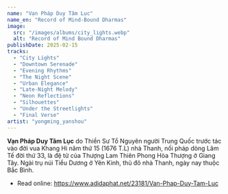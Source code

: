 ```yaml
---
name: "Vạn Pháp Duy Tâm Lục"
name_en: "Record of Mind-Bound Dharmas"
image:
  src: "/images/albums/city_lights.webp"
  alt: "Record of Mind Bound Dharmas"
publishDate: 2025-02-15
tracks:
  - "City Lights"
  - "Downtown Serenade"
  - "Evening Rhythms"
  - "The Night Scene"
  - "Urban Elegance"
  - "Late-Night Melody"
  - "Neon Reflections"
  - "Silhouettes"
  - "Under the Streetlights"
  - "Final Verse"
artist: "yongming_yanshou"
---
```


**Vạn Pháp Duy Tâm Lục** do Thiền Sư Tổ Nguyên người Trung Quốc trước tác vào đời vua Khang Hi năm thứ 15 (1676 T.L) nhà Thanh, nối pháp dòng Lâm Tế đời thứ 33, là đệ tử của Thượng Lam Thiên Phong Hòa Thượng ở Giang Tây. 
Ngài trụ núi Tiểu Dương ở Yên Kinh, thủ đô nhà Thanh, ngày nay thuộc Bắc Bình.

* Read online: https://www.adidaphat.net/23181/Van-Phap-Duy-Tam-Luc